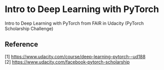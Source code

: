 # Intro to Deep Learning with PyTorch
Intro to Deep Learning with PyTorch from FAIR in Udacity (PyTorch Scholarship Challenge)

## Reference <a name="reference"></a>
[1] https://www.udacity.com/course/deep-learning-pytorch--ud188<br />
[2] https://www.udacity.com/facebook-pytorch-scholarship
